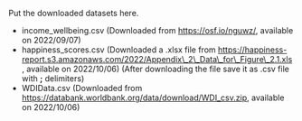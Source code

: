 Put the downloaded datasets here.

- income\_wellbeing.csv (Downloaded from https://osf.io/nguwz/, available on 2022/09/07)
- happiness\_scores.csv (Downloaded a .xlsx file from https://happiness-report.s3.amazonaws.com/2022/Appendix\_2\_Data\_for\_Figure\_2.1.xls, available on 2022/10/06) (After downloading the file save it as .csv file with **;** delimiters)
- WDIData.csv (Downloaded from https://databank.worldbank.org/data/download/WDI_csv.zip, available on 2022/10/06)
